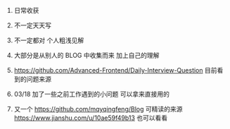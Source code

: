 1. 日常收获

2. 不一定天天写

3. 不一定都对  个人粗浅见解

4. 大部分是从别人的 BLOG 中收集而来 加上自己的理解

5. https://github.com/Advanced-Frontend/Daily-Interview-Question 目前看到的问题来源 

6. 03/18 加了一些之前工作遇到的小问题 可以拿来直接用的

7. 又一个 https://github.com/mqyqingfeng/Blog 可精读的来源
   https://www.jianshu.com/u/10ae59f49b13 也可以看看
